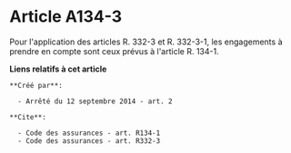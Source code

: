 # Article A134-3

Pour l'application des articles R. 332-3 et R. 332-3-1, les engagements à prendre en compte sont ceux prévus à l'article R.
134-1.

**Liens relatifs à cet article**

	**Créé par**:

	  - Arrêté du 12 septembre 2014 - art. 2

	**Cite**:

	  - Code des assurances - art. R134-1
	  - Code des assurances - art. R332-3

